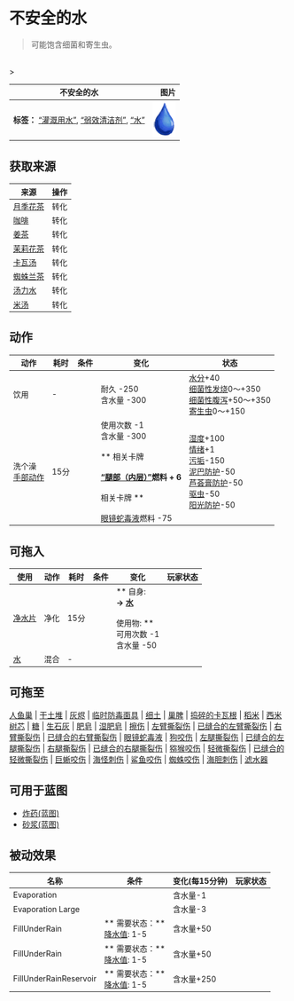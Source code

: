 # 不安全的水  
> 可能饱含细菌和寄生虫。  
<br>  
>   
  
  不安全的水  |   图片   
 ----  |  ----:   
 **标签：**	[“灌溉用水”](tag_WaterFresh.md), [“弱效清洁剂”](tag_CleanerWeak.md), [“水”](tag_WaterAny.md)  |  <img decoding="async" src="Sprite/Thirst.png" href="a.md" style="max-width:300px;max-height:300px;">   
  
## 获取来源  
来源  |  操作  
----  |  ----  
[月季花茶](LQ_ChinaRoseTea.md)  |  转化  
[咖啡](LQ_Coffee.md)  |  转化  
[姜茶](LQ_GingerTea.md)  |  转化  
[茉莉花茶](LQ_JasmineTea.md)  |  转化  
[卡瓦汤](LQ_Kava.md)  |  转化  
[蜘蛛兰茶](LQ_SpiderLily.md)  |  转化  
[汤力水](LQ_TonicWater.md)  |  转化  
[米汤](LQ_WaterRice.md)  |  转化  
## 动作  
动作  |  耗时  |  条件  |  变化  |  状态  
----  |  ----  |  ----  |  ----  |  ----  
饮用<br>  |  -  |    |  耐久  -250<br>含水量  -300  |  [水分](Hydration.md)+40<br>[细菌性发烧](BacteriaFever.md)0～+350<br>[细菌性腹泻](BacteriaDiarrhoea.md)+50～+350<br>[寄生虫](Parasites.md)0～+150  
洗个澡<br>[手部动作](HandAction.md)  |  15分  |    |  使用次数  -1<br>含水量  -300<br><br>** 相关卡牌 **<br><br>[“腿部（内层）”](tag_Clothing.md)燃料 + 6<br><br>** 相关卡牌 **<br><br>[眼镜蛇毒液](W_CobraSpit.md)燃料  -75  |  [湿度](Wetness.md)+100<br>[情绪](Morale.md)+1<br>[污垢](Filth.md)-150<br>[泥巴防护](MudProtection.md)-50<br>[芦荟膏防护](AloeVeraGelProtection.md)-50<br>[驱虫](BugRepellentApplied.md)-50<br>[阳光防护](SunProtection.md)-50  
## 可拖入  
使用  |  动作  |  耗时  |  条件  |  变化  |  玩家状态  
----  |  ----  |  ----  |  ----  |  ----  |  ----  
[净水片](WaterPurificationTablets.md)  |  净化<br>  |  15分  |    |  ** 自身: **<br>→ [水](LQ_Water.md)<br><br>** 使用物: **<br>可用次数  -1<br>含水量  -50  |    
[水](LQ_Water.md)  |  混合<br>  |  -  |    |    |    
## 可拖至  
[人鱼巢](MermaidNest.md) | [干土堆](DirtPile.md) | [灰烬](Ash.md) | [临时防毒面具](MaskMakeshift.md) | [细土](FineDirt.md) | [巢脾](BeeHoneycomb.md) | [捣碎的卡瓦根](KavaRootGround.md) | [稻米](RiceGrains.md) | [西米树芯](SagoSawdust.md) | [糖](Sugar.md) | [生石灰](Quicklime.md) | [肥皂](SoapDry.md) | [湿肥皂](SoapWet.md) | [擦伤](W_Abrasion.md) | [左臂撕裂伤](W_ArmLacerationL.md) | [已缝合的左臂撕裂伤](W_ArmLacerationLStitched.md) | [右臂撕裂伤](W_ArmLacerationR.md) | [已缝合的右臂撕裂伤](W_ArmLacerationRStitched.md) | [眼镜蛇毒液](W_CobraSpit.md) | [狗咬伤](W_DogBite.md) | [左腿撕裂伤](W_LegLacerationL.md) | [已缝合的左腿撕裂伤](W_LegLacerationLStitched.md) | [右腿撕裂伤](W_LegLacerationR.md) | [已缝合的右腿撕裂伤](W_LegLacerationRStitched.md) | [猕猴咬伤](W_MacaqueBite.md) | [轻微撕裂伤](W_MinorLaceration.md) | [已缝合的轻微撕裂伤](W_MinorLacerationStitched.md) | [巨蜥咬伤](W_MonitorBite.md) | [海怪刺伤](W_SeahoundSting.md) | [鲨鱼咬伤](W_SharkBite.md) | [蜘蛛咬伤](W_SpiderBite.md) | [海胆刺伤](W_UrchinWound.md) | [滤水器](WaterFilter.md)  
## 可用于蓝图  
- [炸药(蓝图)](Bp_Dynamite.md)  
- [砂浆(蓝图)](Bp_Mortar.md)  
  
  
## 被动效果  
名称  |  条件  |  变化(每15分钟)  |  玩家状态  
----  |  ----  |  ----  |  ----  
Evaporation  |    |  含水量-1  |    
Evaporation Large  |    |  含水量-3  |    
FillUnderRain  |  ** 需要状态：**<br>[降水值](RainValue.md): 1-5  |  含水量+50  |    
FillUnderRain  |  ** 需要状态：**<br>[降水值](RainValue.md): 1-5  |  含水量+50  |    
FillUnderRainReservoir  |  ** 需要状态：**<br>[降水值](RainValue.md): 1-5  |  含水量+250  |    
